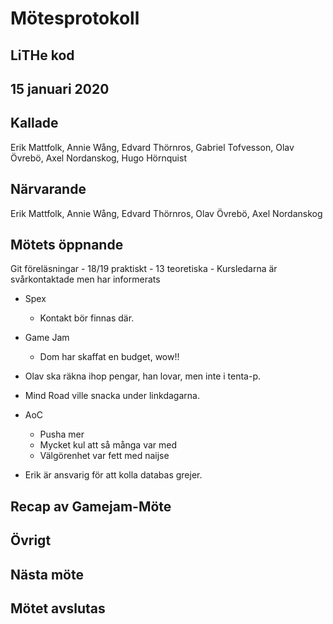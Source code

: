 # Mötesprotokoll

## LiTHe kod

## 15 januari 2020

## Kallade
Erik Mattfolk, Annie Wång, Edvard Thörnros, Gabriel Tofvesson, Olav Övrebö, Axel Nordanskog, Hugo Hörnquist

## Närvarande
Erik Mattfolk, Annie Wång, Edvard Thörnros, Olav Övrebö, Axel Nordanskog

## Mötets öppnande

 Git föreläsningar
    - 18/19 praktiskt
    - 13 teoretiska
    - Kursledarna är svårkontaktade men har informerats

 - Spex
    - Kontakt bör finnas där.

 - Game Jam
    - Dom har skaffat en budget, wow!!

 - Olav ska räkna ihop pengar, han lovar, men inte i tenta-p.

 - Mind Road ville snacka under linkdagarna.

 - AoC
    - Pusha mer
    - Mycket kul att så många var med
    - Välgörenhet var fett med naijse

 - Erik är ansvarig för att kolla databas grejer.

## Recap av Gamejam-Möte


## Övrigt

## Nästa möte

## Mötet avslutas

